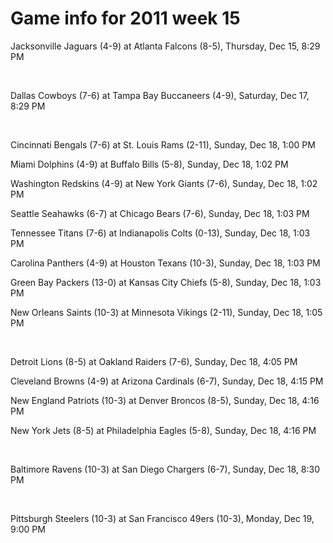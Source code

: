 # Game info for 2011 week 15

Jacksonville Jaguars (4-9) at Atlanta Falcons (8-5), Thursday, Dec 15, 8:29 PM


<br/>

Dallas Cowboys (7-6) at Tampa Bay Buccaneers (4-9), Saturday, Dec 17, 8:29 PM


<br/>

Cincinnati Bengals (7-6) at St. Louis Rams (2-11), Sunday, Dec 18, 1:00 PM

Miami Dolphins (4-9) at Buffalo Bills (5-8), Sunday, Dec 18, 1:02 PM

Washington Redskins (4-9) at New York Giants (7-6), Sunday, Dec 18, 1:02 PM

Seattle Seahawks (6-7) at Chicago Bears (7-6), Sunday, Dec 18, 1:03 PM

Tennessee Titans (7-6) at Indianapolis Colts (0-13), Sunday, Dec 18, 1:03 PM

Carolina Panthers (4-9) at Houston Texans (10-3), Sunday, Dec 18, 1:03 PM

Green Bay Packers (13-0) at Kansas City Chiefs (5-8), Sunday, Dec 18, 1:03 PM

New Orleans Saints (10-3) at Minnesota Vikings (2-11), Sunday, Dec 18, 1:05 PM


<br/>

Detroit Lions (8-5) at Oakland Raiders (7-6), Sunday, Dec 18, 4:05 PM

Cleveland Browns (4-9) at Arizona Cardinals (6-7), Sunday, Dec 18, 4:15 PM

New England Patriots (10-3) at Denver Broncos (8-5), Sunday, Dec 18, 4:16 PM

New York Jets (8-5) at Philadelphia Eagles (5-8), Sunday, Dec 18, 4:16 PM


<br/>

Baltimore Ravens (10-3) at San Diego Chargers (6-7), Sunday, Dec 18, 8:30 PM


<br/>

Pittsburgh Steelers (10-3) at San Francisco 49ers (10-3), Monday, Dec 19, 9:00 PM

